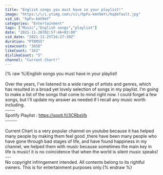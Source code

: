 ```yaml
---
title: "English songs you must have in your playlist!"
image: "https:\/\/i.ytimg.com\/vi\/hpFu-kmV9eY\/hqdefault.jpg"
vid_id: "hpFu-kmV9eY"
categories: "Entertainment"
tags: ["Music","English songs","playlist"]
date: "2021-11-26T02:57:46+03:00"
vid_date: "2021-11-25T16:27:39Z"
duration: "PT8M5S"
viewcount: "3658"
likeCount: "343"
dislikeCount: "5"
channel: "Current Chart!"
---
```

{% raw %}English songs you must have in your playlist!<br /><br />Over the years, I've listened to a wide range of artists and genres, which has resulted in a broad yet lovely selection of songs in my playlist. I'm going to make a list of the songs that come to mind right now. I could forget a few songs, but I'll update my answer as needed if I recall any music worth including.<br />-----<br />Spotify Playlist : <a rel="nofollow" target="blank" href="https://spoti.fi/3CRbsVb">https://spoti.fi/3CRbsVb</a><br />------<br /><br />Current Chart is a very popular channel on youtube because it has helped many people by making them feel good ,there have been many people who have gone through bad stages of life, and have found happiness in my channel, we helped them with music because sometimes the main key in life is music! it is no coincidence that when the world is silent music speaks!<br />---<br />No copyright infringement intended. All contents belong to its rightful owners. This is for entertainment purposes only.{% endraw %}

